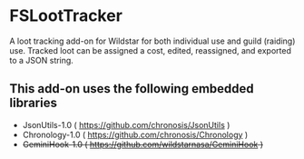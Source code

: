 FSLootTracker
=============
A loot tracking add-on for Wildstar for both individual use and guild (raiding) use.  Tracked loot can be assigned a cost, edited, reassigned, and exported to a JSON string.

This add-on uses the following embedded libraries
-------------------------------------------------
* JsonUtils-1.0  ( https://github.com/chronosis/JsonUtils )
* Chronology-1.0  ( https://github.com/chronosis/Chronology )
* ~~GeminiHook-1.0 ( https://github.com/wildstarnasa/GeminiHook )~~
